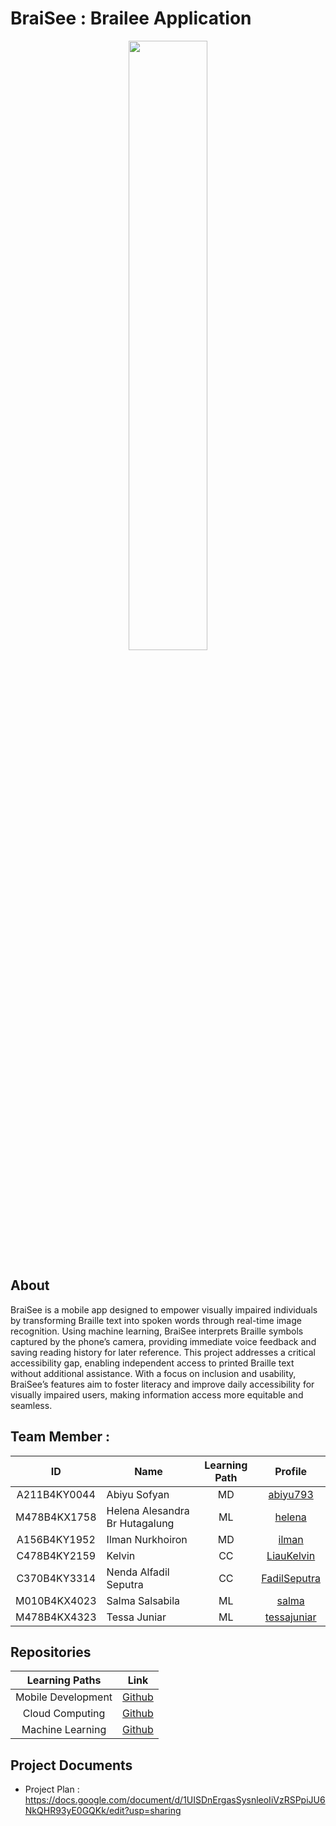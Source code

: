 # BraiSee : Brailee Application
<div align="center">
<img src="https://github.com/Braisee-Bangkit-2024/.github/issues/1#issue-2692803578" width="50%" height="50%" >
</div>


## About
BraiSee is a mobile app designed to empower visually impaired individuals by transforming Braille text into spoken words through real-time image recognition. Using machine learning, BraiSee interprets Braille symbols captured by the phone’s camera, providing immediate voice feedback and saving reading history for later reference. This project addresses a critical accessibility gap, enabling independent access to printed Braille text without additional assistance. With a focus on inclusion and usability, BraiSee’s features aim to foster literacy and improve daily accessibility for visually impaired users, making information access more equitable and seamless.

## Team Member :

| ID           | Name                                | Learning Path | Profile |
| :------------: | ----------------------------------- | :--------------: | :-------: |
| A211B4KY0044  | Abiyu Sofyan                      | MD             |    [abiyu793](https://github.com/abiyu793)    |
| M478B4KX1758  | Helena Alesandra Br Hutagalung    | ML             |    [helena](https://github.com/#)     |
| A156B4KY1952  | Ilman Nurkhoiron                  | MD             |    [ilman](https://github.com/#)     |
| C478B4KY2159  | Kelvin                            | CC             |    [LiauKelvin](https://github.com/LiauKelvin)     |
| C370B4KY3314  | Nenda Alfadil Seputra             | CC             |    [FadilSeputra](https://github.com/FadilSeputra)     |
| M010B4KX4023  | Salma Salsabila                   | ML             |    [salma](https://github.com/#)     |
| M478B4KX4323  | Tessa Juniar                      | ML             |    [tessajuniar](https://github.com/tessajuniar)     |

## Repositories
|   Learning Paths   |                                Link                                |
| :----------------: | :----------------------------------------------------------------: |
| Mobile Development | [Github](https://github.com/Braisee-Bangkit-2024/braisee-android) |
| Cloud Computing    | [Github](https://github.com/Braisee-Bangkit-2024/braisee-cloud-computing)  |
| Machine Learning   | [Github](https://github.com/Braisee-Bangkit-2024/braisee-machine-learning)  |

## Project Documents
- Project Plan : https://docs.google.com/document/d/1UISDnErgasSysnleoIiVzRSPpiJU6NkQHR93yE0GQKk/edit?usp=sharing
